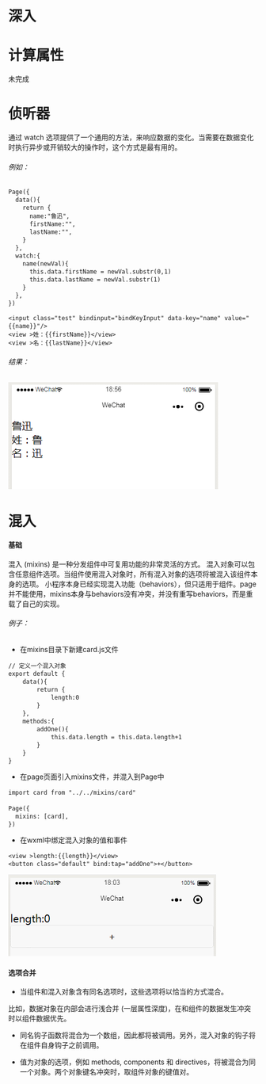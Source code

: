 # 深入

# 计算属性
未完成

# 侦听器

通过 watch 选项提供了一个通用的方法，来响应数据的变化。当需要在数据变化时执行异步或开销较大的操作时，这个方式是最有用的。

<h6>例如：</h6>

```
Page({
  data(){
    return {
      name:"鲁迅",
      firstName:"",
      lastName:"",
    }
  },
  watch:{
    name(newVal){
      this.data.firstName = newVal.substr(0,1)
      this.data.lastName = newVal.substr(1)
    }
  },
})
```


```
<input class="test" bindinput="bindKeyInput" data-key="name" value="{{name}}"/>
<view >姓：{{firstName}}</view>
<view >名：{{lastName}}</view>
```

<h6>结果：</h6>

![图片](../_media/3.gif)


# 混入

<h4>基础</h4>

混入 (mixins) 是一种分发组件中可复用功能的非常灵活的方式。
混入对象可以包含任意组件选项。当组件使用混入对象时，所有混入对象的选项将被混入该组件本身的选项。
小程序本身已经实现混入功能（behaviors），但只适用于组件。page并不能使用，mixins本身与behaviors没有冲突，并没有重写behaviors，而是重载了自己的实现。

<h6>例子：</h6>

* 在mixins目录下新建card.js文件
```
// 定义一个混入对象
export default {
    data(){
        return {
            length:0
        }
    },
    methods:{
        addOne(){
            this.data.length = this.data.length+1
        }
    }
}
```

* 在page页面引入mixins文件，并混入到Page中

```
import card from "../../mixins/card"

Page({
  mixins: [card],
})
```

* 在wxml中绑定混入对象的值和事件

```
<view >length:{{length}}</view>
<button class="default" bind:tap="addOne">+</button>

```

![图片](../_media/2.gif)


<h4>选项合并</h4>

* 当组件和混入对象含有同名选项时，这些选项将以恰当的方式混合。

比如，数据对象在内部会进行浅合并 (一层属性深度)，在和组件的数据发生冲突时以组件数据优先。

* 同名钩子函数将混合为一个数组，因此都将被调用。另外，混入对象的钩子将在组件自身钩子之前调用。

* 值为对象的选项，例如 methods, components 和 directives，将被混合为同一个对象。两个对象键名冲突时，取组件对象的键值对。